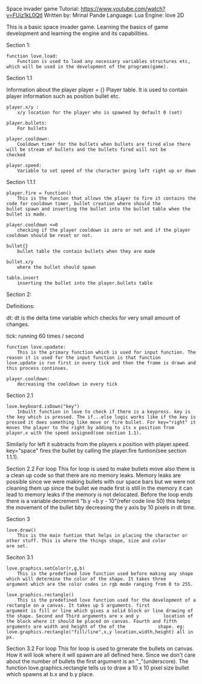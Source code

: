 Space invader game
Tutorial: https://www.youtube.com/watch?v=FUiz1kL0QtI
Written by: Mrinal Pande
Language: Lua
Engine: love 2D

This is a basic space invader game. Learning the basics of game development and learning the engine and its capabilities.


Section 1:

	function love.load: 
		Function is used to load any necessary variables structures etc, which will be used in the development of the programs(game).


Section 1.1

Information about the player 
	player = {}
		Player table. It is used to contain player information such as position bullet etc.

	player.x/y :
		x/y location for the player who is spawned by default 0 (set)

	player.bullets:
		For bullets

	player.cooldown:
		Cooldown timer for the bullets when bullets are fired else there will be stream of bullets and the bullets fired will not be 			checked

	player.speed:
		Variable to set speed of the character going left right up or down


Section 1.1.1

	player.fire = function() 
		This is the funcion that allows the player to fire it contains the code for cooldown timer, bullet creation where should the 			bullet spawn and inserting the bullet into the bullet table when the bullet is made.

	player.cooldown <=0 
		checking if the player cooldown is zero or not and if the player cooldown should be reset or not.

	bullet{}
		bullet table the contain bullets when they are made

	bullet.x/y
		where the bullet should spawn

	table.insert
		inserting the bullet into the player.bullets table 



Section 2:

Definitions:

dt: dt is the delta time variable which checks for very small amount of changes. 

tick: running 60 times / second 

	function love.upadate:
		This is the primary function which is used for input function. The reason it is used for the input function is that function 			love.update is run first in every tick and then the frame is drawn and this process continues.

	player.cooldown:
		decreasing the cooldown in every tick


Section 2.1

	love.keyboard.isDown("key")
		Inbuilt function in love to check if there is a keypress. key is the key which is pressed. The if...else logic works like if the key is pressed it does something like move or fire bullet. For key="right" it moves the player to the right by adding to its x position from player.x with the speed assigned(see section 1.1).
Similarly for left it subtracts from the players x position with player.speed. key="space" fires the bullet by calling the player.fire funtion(see section 1.1.1).


Section 2.2
	For loop
		This for loop is used to make bullets move also there is a clean up code so that there are no memory leaks. Memory leaks are 			possible since we were making bullets with our space bars but we were not cleaning them up since the bullet we made first is 			still in the memory it can lead to memory leaks if the memory is not delocated. Before the loop ends there is a variable 			decrement "b.y =b.y - 10"(refer code line 50) this helps the movement of the bullet bby decreasing the y axis by 10 pixels in 			dt time.



Section 3

	love.draw()
		This is the main funtion that helps in placing the character or other stuff. This is where the things shape, size and color 			are set.


Seciton 3.1

	love.graphics.setColor(r,g,b)
		This is the predefined love function used before making any shape which will determine the color of the shape. It takes three 			argument which are the color codes in rgb mode ranging from 0 to 255.

	love.graphics.rectangle()
		This is the predefined love function used for the development of a rectangle on a canvas. It takes up 5 arguments. first 			argument is fill or line which gives a solid block or line drawing of the shape. Second and Third arguments are x and y 		location of the block where it should be placed on canvas. Fourth and fifth arguments are width and height of the of the 			shape. eg: love.graphics.rectangle("fill/line",x,y location,width,height) all in px.


Section 3.2
	For loop
		This for loop is used to grnerate the bullets on canvas. How it will look where it will spawn are all defined here. Since we 			don't care about the number of bullets the first argument is an "_"(underscore). The function love.graphics.rectangle tells 			us to draw a 10 x 10 pixel size bullet which spawns at b.x and b.y place.
